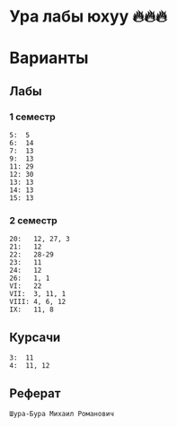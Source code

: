 # Ура лабы юхуу 🔥🔥🔥

# Варианты
## Лабы
### 1 семестр
```
5:  5
6:  14
7:  13
9:  13
11: 29
12: 30
13: 13
14: 13
15: 13
```

### 2 семестр
```
20:   12, 27, 3
21:   12
22:   28-29
23:   11
24:   12
26:   1, 1
VI:   22
VII:  3, 11, 1
VIII: 4, 6, 12
IX:   11, 8
```

## Курсачи
```
3:  11
4:  11, 12
```

## Реферат
```
Шура-Бура Михаил Романович
```
